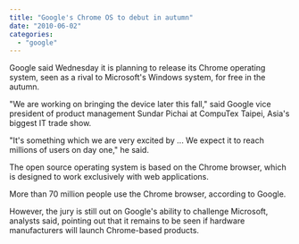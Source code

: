 ```yaml
---
title: "Google's Chrome OS to debut in autumn"
date: "2010-06-02"
categories: 
  - "google"
---
```


Google said Wednesday it is planning to release its Chrome operating system, seen as a rival to Microsoft's Windows system, for free in the autumn.

"We are working on bringing the device later this fall," said Google vice president of product management Sundar Pichai at CompuTex Taipei, Asia's biggest IT trade show.

"It's something which we are very excited by ... We expect it to reach millions of users on day one," he said.

The open source operating system is based on the Chrome browser, which is designed to work exclusively with web applications.

More than 70 million people use the Chrome browser, according to Google.

However, the jury is still out on Google's ability to challenge Microsoft, analysts said, pointing out that it remains to be seen if hardware manufacturers will launch Chrome-based products.
